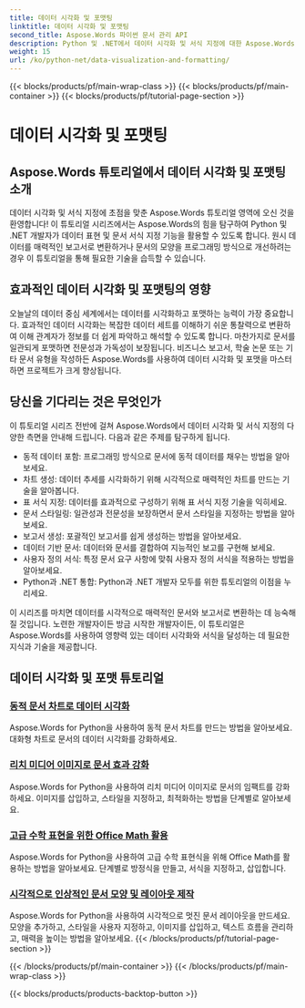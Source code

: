 ```yaml
---
title: 데이터 시각화 및 포맷팅
linktitle: 데이터 시각화 및 포맷팅
second_title: Aspose.Words 파이썬 문서 관리 API
description: Python 및 .NET에서 데이터 시각화 및 서식 지정에 대한 Aspose.Words 튜토리얼을 알아보세요. 데이터를 효과적으로 표현하고, 멋진 보고서를 만들고, 문서를 프로그래밍 방식으로 서식 지정하는 방법을 배우세요.
weight: 15
url: /ko/python-net/data-visualization-and-formatting/
---
```


{{< blocks/products/pf/main-wrap-class >}}
{{< blocks/products/pf/main-container >}}
{{< blocks/products/pf/tutorial-page-section >}}

# 데이터 시각화 및 포맷팅


## Aspose.Words 튜토리얼에서 데이터 시각화 및 포맷팅 소개

데이터 시각화 및 서식 지정에 초점을 맞춘 Aspose.Words 튜토리얼 영역에 오신 것을 환영합니다! 이 튜토리얼 시리즈에서는 Aspose.Words의 힘을 탐구하여 Python 및 .NET 개발자가 데이터 표현 및 문서 서식 지정 기능을 활용할 수 있도록 합니다. 원시 데이터를 매력적인 보고서로 변환하거나 문서의 모양을 프로그래밍 방식으로 개선하려는 경우 이 튜토리얼을 통해 필요한 기술을 습득할 수 있습니다.

## 효과적인 데이터 시각화 및 포맷팅의 영향

오늘날의 데이터 중심 세계에서는 데이터를 시각화하고 포맷하는 능력이 가장 중요합니다. 효과적인 데이터 시각화는 복잡한 데이터 세트를 이해하기 쉬운 통찰력으로 변환하여 이해 관계자가 정보를 더 쉽게 파악하고 해석할 수 있도록 합니다. 마찬가지로 문서를 일관되게 포맷하면 전문성과 가독성이 보장됩니다. 비즈니스 보고서, 학술 논문 또는 기타 문서 유형을 작성하든 Aspose.Words를 사용하여 데이터 시각화 및 포맷을 마스터하면 프로젝트가 크게 향상됩니다.

## 당신을 기다리는 것은 무엇인가

이 튜토리얼 시리즈 전반에 걸쳐 Aspose.Words에서 데이터 시각화 및 서식 지정의 다양한 측면을 안내해 드립니다. 다음과 같은 주제를 탐구하게 됩니다.

- 동적 데이터 포함: 프로그래밍 방식으로 문서에 동적 데이터를 채우는 방법을 알아보세요.
- 차트 생성: 데이터 추세를 시각화하기 위해 시각적으로 매력적인 차트를 만드는 기술을 알아봅니다.
- 표 서식 지정: 데이터를 효과적으로 구성하기 위해 표 서식 지정 기술을 익히세요.
- 문서 스타일링: 일관성과 전문성을 보장하면서 문서 스타일을 지정하는 방법을 알아보세요.
- 보고서 생성: 포괄적인 보고서를 쉽게 생성하는 방법을 알아보세요.
- 데이터 기반 문서: 데이터와 문서를 결합하여 지능적인 보고를 구현해 보세요.
- 사용자 정의 서식: 특정 문서 요구 사항에 맞춰 사용자 정의 서식을 적용하는 방법을 알아보세요.
- Python과 .NET 통합: Python과 .NET 개발자 모두를 위한 튜토리얼의 이점을 누리세요.

이 시리즈를 마치면 데이터를 시각적으로 매력적인 문서와 보고서로 변환하는 데 능숙해질 것입니다. 노련한 개발자이든 방금 시작한 개발자이든, 이 튜토리얼은 Aspose.Words를 사용하여 영향력 있는 데이터 시각화와 서식을 달성하는 데 필요한 지식과 기술을 제공합니다.

## 데이터 시각화 및 포맷 튜토리얼
### [동적 문서 차트로 데이터 시각화](./visualize-data-document-charts/)
Aspose.Words for Python을 사용하여 동적 문서 차트를 만드는 방법을 알아보세요. 대화형 차트로 문서의 데이터 시각화를 강화하세요.
### [리치 미디어 이미지로 문서 효과 강화](./document-images/)
Aspose.Words for Python을 사용하여 리치 미디어 이미지로 문서의 임팩트를 강화하세요. 이미지를 삽입하고, 스타일을 지정하고, 최적화하는 방법을 단계별로 알아보세요.
### [고급 수학 표현을 위한 Office Math 활용](./office-math-documents/)
Aspose.Words for Python을 사용하여 고급 수학 표현식을 위해 Office Math를 활용하는 방법을 알아보세요. 단계별로 방정식을 만들고, 서식을 지정하고, 삽입합니다.
### [시각적으로 인상적인 문서 모양 및 레이아웃 제작](./document-shape-handling-formatting/)
Aspose.Words for Python을 사용하여 시각적으로 멋진 문서 레이아웃을 만드세요. 모양을 추가하고, 스타일을 사용자 지정하고, 이미지를 삽입하고, 텍스트 흐름을 관리하고, 매력을 높이는 방법을 알아보세요.
{{< /blocks/products/pf/tutorial-page-section >}}

{{< /blocks/products/pf/main-container >}}
{{< /blocks/products/pf/main-wrap-class >}}

{{< blocks/products/products-backtop-button >}}
